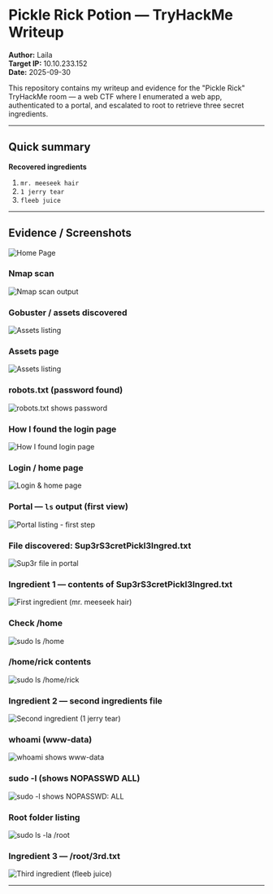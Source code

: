 # Pickle Rick Potion — TryHackMe Writeup

**Author:** Laila  
**Target IP:** 10.10.233.152  
**Date:** 2025-09-30

This repository contains my writeup and evidence for the "Pickle Rick" TryHackMe room — a web CTF where I enumerated a web app, authenticated to a portal, and escalated to root to retrieve three secret ingredients.

---

## Quick summary
**Recovered ingredients**
1. `mr. meeseek hair`  
2. `1 jerry tear`  
3. `fleeb juice`

---

## Evidence / Screenshots

![Home Page ](screenShots/step1.png)

### Nmap scan
![Nmap scan output](screenShots/nmap.png)

### Gobuster / assets discovered
![Assets listing](screenShots/find_assets.png)

### Assets page 
![Assets listing](screenShots/assets.png)

### robots.txt (password found)
![robots.txt shows password](screenShots/robot_txt.png)

### How I found the login page
![How I found login page](screenShots/how_i_found_login_page.png)

### Login / home page
![Login & home page](screenShots/login_home_page.png)

### Portal — `ls` output (first view)
![Portal listing - first step](screenShots/ls_in_portal_first_step.png)

### File discovered: Sup3rS3cretPickl3Ingred.txt
![Sup3r file in portal](screenShots/ls_in_portal_first_step.png)

### Ingredient 1 — contents of Sup3rS3cretPickl3Ingred.txt
![First ingredient (mr. meeseek hair)](screenShots/first_page.png)

### Check /home
![sudo ls /home](screenShots/sudo_ls_home.png)

### /home/rick contents
![sudo ls /home/rick](screenShots/sudo_ls_home_rick.png)

### Ingredient 2 — second ingredients file
![Second ingredient (1 jerry tear)](screenShots/third_ingrd.png)

### whoami (www-data)
![whoami shows www-data](screenShots/whoami_www_data.png)

### sudo -l (shows NOPASSWD ALL)
![sudo -l shows NOPASSWD: ALL](screenShots/sudo_ls_www_data.png)

### Root folder listing
![sudo ls -la /root](screenShots/sudo_ls_root.png)

### Ingredient 3 — /root/3rd.txt
![Third ingredient (fleeb juice)](screenShots/third_ingrd.png)

---
